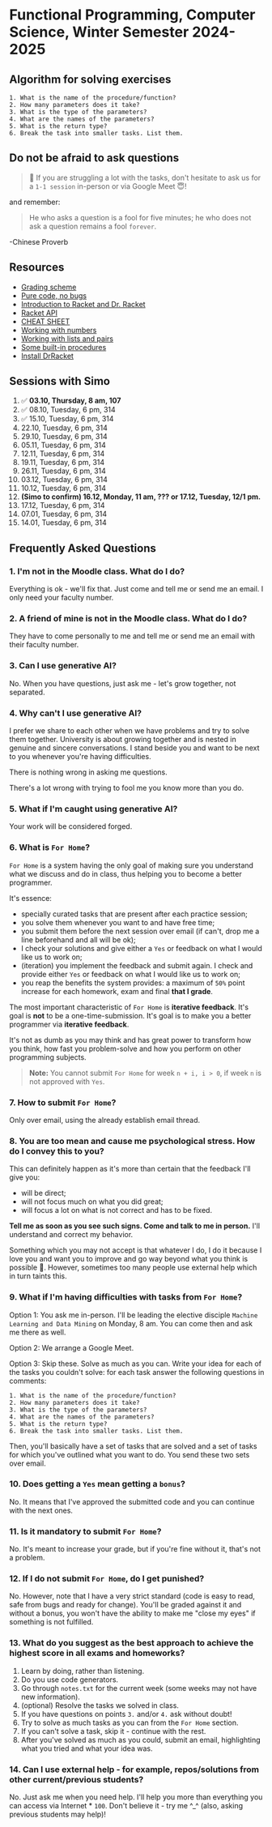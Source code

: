 # Functional Programming, Computer Science, Winter Semester 2024-2025

## Algorithm for solving exercises

    1. What is the name of the procedure/function?
    2. How many parameters does it take?
    3. What is the type of the parameters?
    4. What are the names of the parameters?
    5. What is the return type?
    6. Break the task into smaller tasks. List them.

## Do not be afraid to ask questions

> 📌 If you are struggling a lot with the tasks, don't hesitate to ask us for a `1-1 session` in-person or via Google Meet 😇!

and remember:

> He who asks a question is a fool for five minutes; he who does not ask a question remains a fool `forever`.

-Chinese Proverb

## Resources

- [Grading scheme](https://learn.fmi.uni-sofia.bg/pluginfile.php/511360/mod_resource/content/0/%D0%A1%D1%85%D0%B5%D0%BC%D0%B0%20%D0%BD%D0%B0%20%D0%9E%D1%86%D0%B5%D0%BD%D1%8F%D0%B2%D0%B0%D0%BD%D0%B5.pdf)
- [Pure code, no bugs](https://www.youtube.com/watch?v=HlgG395PQWw)
- [Introduction to Racket and Dr. Racket](https://www.youtube.com/playlist?list=PLXaqTeMx01E_eK1ZEpKvKL5KwSaj7cJW9)
- [Racket API](https://docs.racket-lang.org/reference/)
- [CHEAT SHEET](https://docs.racket-lang.org/racket-cheat/index.html)
- [Working with numbers](https://docs.racket-lang.org/math/number-theory.html)
- [Working with lists and pairs](https://docs.racket-lang.org/reference/pairs.html)
- [Some built-in procedures](https://www.cs.cmu.edu/Groups/AI/html/r4rs/r4rs_8.html)
- [Install DrRacket](https://download.racket-lang.org/)

## Sessions with Simo

1. :white_check_mark: **03.10, Thursday, 8 am, 107**
2. :white_check_mark: 08.10, Tuesday, 6 pm, 314
3. :white_check_mark: 15.10, Tuesday, 6 pm, 314
4. 22.10, Tuesday, 6 pm, 314
5. 29.10, Tuesday, 6 pm, 314
6. 05.11, Tuesday, 6 pm, 314
7. 12.11, Tuesday, 6 pm, 314
8. 19.11, Tuesday, 6 pm, 314
9. 26.11, Tuesday, 6 pm, 314
10. 03.12, Tuesday, 6 pm, 314
11. 10.12, Tuesday, 6 pm, 314
12. **(Simo to confirm) 16.12, Monday, 11 am, ??? or 17.12, Tuesday, 12/1 pm.**
13. 17.12, Tuesday, 6 pm, 314
14. 07.01, Tuesday, 6 pm, 314
15. 14.01, Tuesday, 6 pm, 314

## Frequently Asked Questions

### 1. I'm not in the Moodle class. What do I do?

Everything is ok - we'll fix that. Just come and tell me or send me an email. I only need your faculty number.

### 2. A friend of mine is not in the Moodle class. What do I do?

They have to come personally to me and tell me or send me an email with their faculty number.

### 3. Can I use generative AI?

No. When you have questions, just ask me - let's grow together, not separated.

### 4. Why can't I use generative AI?

I prefer we share to each other when we have problems and try to solve them together. University is about growing together and is nested in genuine and sincere conversations. I stand beside you and want to be next to you whenever you're having difficulties.

There is nothing wrong in asking me questions.

There's a lot wrong with trying to fool me you know more than you do.

### 5. What if I'm caught using generative AI?

Your work will be considered forged.

### 6. What is `For Home`?

`For Home` is a system having the only goal of making sure you understand what we discuss and do in class, thus helping you to become a better programmer.

It's essence:

- specially curated tasks that are present after each practice session;
- you solve them whenever you want to and have free time;
- you submit them before the next session over email (if can't, drop me a line beforehand and all will be ok);
- I check your solutions and give either a `Yes` or feedback on what I would like us to work on;
- (iteration) you implement the feedback and submit again. I check and provide either `Yes` or feedback on what I would like us to work on;
- you reap the benefits the system provides: a maximum of `50%` point increase for each homework, exam and final **that I grade**.

The most important characteristic of `For Home` is **iterative feedback**. It's goal is **not** to be a one-time-submission. It's goal is to make you a better programmer via **iterative feedback**.

It's not as dumb as you may think and has great power to transform how you think, how fast you problem-solve and how you perform on other programming subjects.

> **Note:** You cannot submit `For Home` for week `n + i, i > 0`, if week `n` is not approved with `Yes`.

### 7. How to submit `For Home`?

Only over email, using the already establish email thread.

### 8. You are too mean and cause me psychological stress. How do I convey this to you?

This can definitely happen as it's more than certain that the feedback I'll give you:

- will be direct;
- will not focus much on what you did great;
- will focus a lot on what is not correct and has to be fixed.

**Tell me as soon as you see such signs. Come and talk to me in person.** I'll understand and correct my behavior.

Something which you may not accept is that whatever I do, I do it because I love you and want you to improve and go way beyond what you think is possible 💓. However, sometimes too many people use external help which in turn taints this.

### 9. What if I'm having difficulties with tasks from `For Home`?

Option 1: You ask me in-person. I'll be leading the elective disciple `Machine Learning and Data Mining` on Monday, 8 am. You can come then and ask me there as well.

Option 2: We arrange a Google Meet.

Option 3: Skip these. Solve as much as you can. Write your idea for each of the tasks you couldn't solve: for each task answer the following questions in comments:

    1. What is the name of the procedure/function?
    2. How many parameters does it take?
    3. What is the type of the parameters?
    4. What are the names of the parameters?
    5. What is the return type?
    6. Break the task into smaller tasks. List them.

Then, you'll basically have a set of tasks that are solved and a set of tasks for which you've outlined what you want to do. You send these two sets over email.

### 10. Does getting a `Yes` mean getting a `bonus`?

No. It means that I've approved the submitted code and you can continue with the next ones.

### 11. Is it mandatory to submit `For Home`?

No. It's meant to increase your grade, but if you're fine without it, that's not a problem.

### 12. If I do not submit `For Home`, do I get punished?

No. However, note that I have a very strict standard (code is easy to read, safe from bugs and ready for change). You'll be graded against it and without a bonus, you won't have the ability to make me "close my eyes" if something is not fulfilled.

### 13. What do you suggest as the best approach to achieve the highest score in all exams and homeworks?

1. Learn by doing, rather than listening.
2. Do you use code generators.
3. Go through `notes.txt` for the current week (some weeks may not have new information).
4. (optional) Resolve the tasks we solved in class.
5. If you have questions on points `3.` and/or `4.` ask without doubt!
6. Try to solve as much tasks as you can from the `For Home` section.
7. If you can't solve a task, skip it - continue with the rest.
8. After you've solved as much as you could, submit an email, highlighting what you tried and what your idea was.

### 14. Can I use external help - for example, repos/solutions from other current/previous students?

No. Just ask me when you need help. I'll help you more than everything you can access via Internet * `100`. Don't believe it - try me ^_^ (also, asking previous students may help)!
